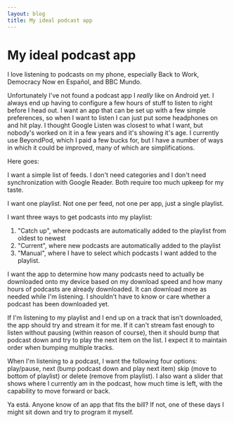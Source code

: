 ```yaml
---
layout: blog
title: My ideal podcast app
---
```


# My ideal podcast app

I love listening to podcasts on my phone, especially Back to Work, Democracy Now en Español, and BBC Mundo.

Unfortunately I've not found a podcast app I *really* like on Android yet.
I always end up having to configure a few hours of stuff to listen to right
before I head out. I want an app that can be set up with a few simple
preferences, so when I want to listen I can just put some headphones on and hit
play. I thought Google Listen was closest to what I want, but nobody's worked
on it in a few years and it's showing it's age. I currently use BeyondPod,
which I paid a few bucks for, but I have a number of ways in which it could be
improved, many of which are simplifications.

Here goes:

I want a simple list of feeds. I don't need categories and I don't need
synchronization with Google Reader. Both require too much upkeep for my taste.

I want one playlist. Not one per feed, not one per app, just a single playlist.

I want three ways to get podcasts into my playlist:

<ol>
  <li>"Catch up", where podcasts are automatically added to the playlist from
  oldest to newest</li>
  <li>"Current", where new podcasts are automatically added to the playlist</li>
  <li>"Manual", where I have to select which podcasts I want added to the playlist.</li>
</ol>

I want the app to determine how many podcasts need to actually be downloaded onto my device based on my download speed and how many hours of podcasts are already downloaded. It can download more as needed while I'm listening. I shouldn't have to know or care whether a podcast has been downloaded yet.

If I'm listening to my playlist and I end up on a track that isn't downloaded, the app should try and stream it for me. If it can't stream fast enough to listen without pausing (within reason of course), then it should bump that podcast down and try to play the next item on the list. I expect it to maintain order when bumping multiple tracks.

When I'm listening to a podcast, I want the following four options: play/pause, next (bump podcast down and play next item) skip (move to
bottom of playlist) or delete (remove from playlist). I also want a slider that shows where I currently am in the podcast, how much time is left, with the capability to move forward or back.

Ya está. Anyone know of an app that fits the bill? If not, one of these days I might sit down and try to program it myself.
